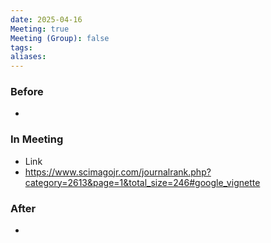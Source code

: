 ```yaml
---
date: 2025-04-16
Meeting: true
Meeting (Group): false
tags: 
aliases:
---
```


### Before
- 

### In Meeting
- Link
- https://www.scimagojr.com/journalrank.php?category=2613&page=1&total_size=246#google_vignette

### After
- 